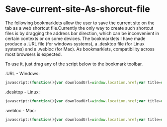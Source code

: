 # Save-current-site-As-shorcut-file
The following bookmarklets allow the user to save the current site on the tab as a web shortcut file.Currently the only way to create such shortcut files is by dragging the address bar direction, which can be inconvenient in certain contexts or on some devices. The bookmarklets I have made produce a .URL file (for windows systems), a .desktop file (for Linux systems) and a .webloc (for Mac). As bookmarklets,  compatibility across most browsers is expected.

To use it, just drag any of the script below to the bookmark toolbar.

.URL - Windows:
```javascript
javascript:(function(){var downloadUrl=window.location.href;var title=document.getElementsByTagName("title")[0].text.replace(/[^a-z0-9]/gi,'_').toLowerCase();title=title!==undefined?title:downloadUrl;var urlFileContent="[InternetShortcut]\nURL="+downloadUrl+"\nIDList= \nHotKey=0 \nIconFile= \nIconIndex=0";urlFileContent=urlFileContent.replace(/\n/g,"\r\n");var blob=new Blob([urlFileContent],{type:"application/octet-stream"});var a=document.createElement("a");a.href=URL.createObjectURL(blob);a.download=`${ title }.url`;a.textContent="Descargar acceso directo";document.body.appendChild(a);a.click()})();
```
.desktop - Linux:
```javascript
javascript:(function(){var downloadUrl=window.location.href;var title=document.getElementsByTagName("title")[0].text.replace(/[^a-z0-9]/gi,'_').toLowerCase();title=title!==undefined?title:downloadUrl;var urlFileContent="[Desktop Entry]\nVersion=1.0\nType=Link\nName="+title+"\nComment=Acceso directo a una web\nIcon=text-html\nURL="+downloadUrl;urlFileContent=urlFileContent.replace(/\n/g,"\r\n");var blob=new Blob([urlFileContent],{type:"application/octet-stream"});var a=document.createElement("a");a.href=URL.createObjectURL(blob);a.download=`${ title }.url`;a.textContent="Descargar acceso directo";document.body.appendChild(a);a.click()})();
```
.webloc - Mac: 
```javascript
javascript:(function(){var downloadUrl=window.location.href;var title=document.getElementsByTagName("title")[0].text.replace(/[^a-z0-9]/gi,'_').toLowerCase();title=title!==undefined?title:downloadUrl;var urlFileContent=`<?xml version="1.0" encoding="UTF-8"?><!DOCTYPE plist PUBLIC "-//Apple//DTD PLIST 1.0//EN" "http://www.apple.com/DTDs/PropertyList-1.0.dtd"><plist version="1.0"><dict><key>URL</key><string>${ downloadUrl }</string></dict></plist>`;urlFileContent=urlFileContent.replace(/\n/g,"\r\n");var blob=new Blob([urlFileContent],{type:"application/octet-stream"});var a=document.createElement("a");a.href=URL.createObjectURL(blob);a.download=`${ title }.url`;a.textContent="Descargar acceso directo";document.body.appendChild(a);a.click()})();
```
